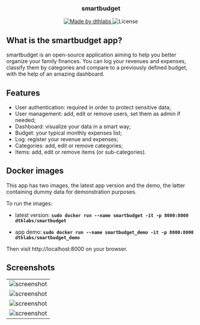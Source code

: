 <h3 align="center">
  smartbudget
</h3>

<p align="center">
  <a href="https://dthlabs.com">
    <img alt="Made by dthlabs" src="https://img.shields.io/badge/made%20by-dthlabs-%2304D361">
  </a>

  <img alt="License" src="https://img.shields.io/badge/license-MIT-%2304D361">
</p>


## What is the smartbudget app?

smartbudget is an open-source application aiming to help you better organize your family finances. You can log your revenues and expenses, classify them by categories and compare to a previously defined budget, with the help of an amazing dashboard.


## Features

- User authentication: required in order to protect sensitive data;
- User management: add, edit or remove users, set them as admin if needed;
- Dashboard: visualize your data in a smart way;
- Budget: your typical monthly expenses list;
- Log: register your revenue and expenses;
- Categories: add, edit or remove categories;
- Items: add, edit or remove items (or sub-categories).


## Docker images

This app has two images, the latest app version and the demo, the latter containing dummy data for demonstration purposes.

To run the images:

- latest version: **`sudo docker run --name smartbudget -it -p 8000:8000 dthlabs/smartbudget`**

- app demo: **`sudo docker run --name smartbudget_demo -it -p 8000:8000 dthlabs/smartbudget_demo`**

Then visit http://localhost:8000 on your browser.


## Screenshots

 <table style="width:100%; border: none;">
  <tr style="border: none;">
    <td style="border: none;">
      <img src="https://i.imgur.com/Kjg14nI.png" alt="screenshot">
    </td>
  </tr>
  <tr style="border: none;">
    <td style="border: none;">
      <img src="https://i.imgur.com/YfdBMAA.png" alt="screenshot">
    </td>
  </tr>
  <tr style="border: none;">
    <td style="border: none;">
      <img src="https://i.imgur.com/Qk4SaNQ.png" alt="screenshot">
    </td>
  </tr>
  <tr style="border: none;">
    <td style="border: none;">
      <img src="https://i.imgur.com/VLgcJO7.png" alt="screenshot">
    </td>
  </tr>
</table>